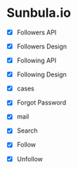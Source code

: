 # Sunbula.io

- [x] Followers API

- [x] Followers Design

- [x] Following API

- [x] Following Design

- [x] cases

- [x] Forgot Password

- [x] mail

- [x] Search

- [x] Follow

- [x] Unfollow

